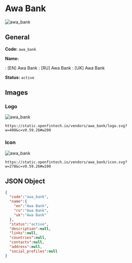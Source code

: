 
# Awa Bank 
![awa_bank](https://static.openfintech.io/vendors/awa_bank/logo.svg?w=400&c=v0.59.26#w200)  

## General 
 
**Code:** `awa_bank` 
 
**Name:** 
 
:	[EN] Awa Bank 
:	[RU] Awa Bank 
:	[UK] Awa Bank 
 
**Status:** `active` 
 

## Images 

### Logo 
 
![awa_bank](https://static.openfintech.io/vendors/awa_bank/logo.svg?w=400&c=v0.59.26#w200)  

```
https://static.openfintech.io/vendors/awa_bank/logo.svg?w=400&c=v0.59.26#w200
```  

### Icon 
 
![awa_bank](https://static.openfintech.io/vendors/awa_bank/icon.svg?w=278&c=v0.59.26#w100)  

```
https://static.openfintech.io/vendors/awa_bank/icon.svg?w=278&c=v0.59.26#w100
```  

## JSON Object 

```json
{
  "code":"awa_bank",
  "name":{
    "en":"Awa Bank",
    "ru":"Awa Bank",
    "uk":"Awa Bank"
  },
  "status":"active",
  "description":null,
  "links":null,
  "countries":null,
  "contacts":null,
  "address":null,
  "social_profiles":null
}
```  
